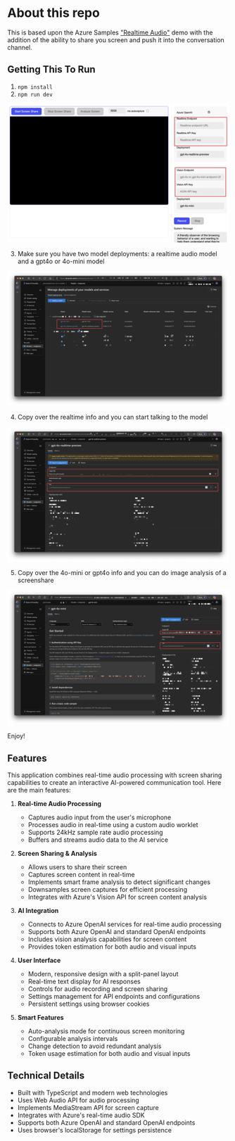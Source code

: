 # About this repo

This is based upon the Azure Samples ["Realtime Audio"](https://github.com/azure-samples/aoai-realtime-audio-sdk) demo with the addition of the ability to share you screen and push it into the conversation channel.

## Getting This To Run

1. `npm install`
2. `npm run dev`

![](assets/app.png)

3. Make sure you have two model deployments: a realtime audio model and a gpt4o or 4o-mini model

![](assets/twomodels.png)

4. Copy over the realtime info and you can start talking to the model

![](assets/audio.png)

5. Copy over the 4o-mini or gpt4o info and you can do image analysis of a screenshare

![](assets/vision.png)

Enjoy!

## Features

This application combines real-time audio processing with screen sharing capabilities to create an interactive AI-powered communication tool. Here are the main features:

1. **Real-time Audio Processing**
   - Captures audio input from the user's microphone
   - Processes audio in real-time using a custom audio worklet
   - Supports 24kHz sample rate audio processing
   - Buffers and streams audio data to the AI service

2. **Screen Sharing & Analysis**
   - Allows users to share their screen
   - Captures screen content in real-time
   - Implements smart frame analysis to detect significant changes
   - Downsamples screen captures for efficient processing
   - Integrates with Azure's Vision API for screen content analysis

3. **AI Integration**
   - Connects to Azure OpenAI services for real-time audio processing
   - Supports both Azure OpenAI and standard OpenAI endpoints
   - Includes vision analysis capabilities for screen content
   - Provides token estimation for both audio and visual inputs

4. **User Interface**
   - Modern, responsive design with a split-panel layout
   - Real-time text display for AI responses
   - Controls for audio recording and screen sharing
   - Settings management for API endpoints and configurations
   - Persistent settings using browser cookies

5. **Smart Features**
   - Auto-analysis mode for continuous screen monitoring
   - Configurable analysis intervals
   - Change detection to avoid redundant analysis
   - Token usage estimation for both audio and visual inputs

## Technical Details

- Built with TypeScript and modern web technologies
- Uses Web Audio API for audio processing
- Implements MediaStream API for screen capture
- Integrates with Azure's real-time audio SDK
- Supports both Azure OpenAI and standard OpenAI endpoints
- Uses browser's localStorage for settings persistence